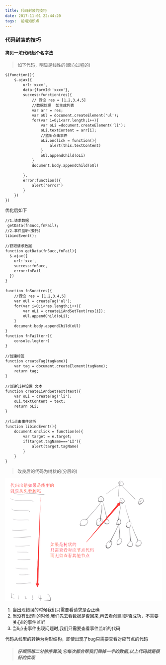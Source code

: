 ```yaml
---
title: 代码封装的技巧
date: 2017-11-01 22:44:20
tags:  前端知识点
---
```


### 代码封装的技巧

#### 拷贝一坨代码起个名字法

> 如下代码，明显是线性的(面向过程的)

```
$(function(){
    $.ajax({
        url:'xxxx',
        data:{farmId:'xxxx'},
        success:function(res){
            // 假设 res = [1,2,3,4,5]
            //数据处理  如生成列表
            var arr = res;
            var oUl = document.createElement('ul');
            for(var i=0;i<arr.length;i++){
                var oLi =document.createElement('li');
                oLi.textContent = arr[i];
                //监听点击事件
                oLi.onclick = function(){
                    alert(this.textContent)
                }
                oUl.appendChild(oLi)
            }
            document.body.appendChild(oUl)

        },
        error:function(){
            alert('error')
        }
    })
})

```

优化后如下

```
//1.请求数据
 getData(fnSucc,fnFail);
//2.事件监听(委托)
libindEvent();

//获取请求数据
function getData(fnSucc,fnFail){
  $.ajax({
    url:'xxx',
    success:fnSucc,
    error:fnFail
  })
}

function fnSucc(res){
    //假设 res = [1,2,3,4,5]
    var oUl = createTag('ul');
    for(var i=0;i<res.length;i++){
        var oLi = createLiAndSetText(res[i]);
        oUl.appendChild(oLi);
    }
    document.body.appendChild(oUl)
}
function fnFail(err){
    console.log(err)
}

//创建标签
function createTag(tagName){
    var tag = document.createElement(tagName);
    return tag;
}

//创建li并设置 文本
function createLiAndSetText(text){
    var oLi = createTag('li');
    oLi.textContent = text;
    return oLi;
}

//li点击事件监听
function libindEvent(){
    document.onclick = function(e){
        var target = e.target;
        if(target.tagName==='LI'){
            alert(target.tagName)
        }
    }
}
```

> 改良后的代码为树状的(分层的)

![](https://raw.githubusercontent.com/slTrust/note/master/img/note017_01.png)

1. 当出现错误的时候我们只需要看请求是否正确
2. 当没有出现li的时候,我们先去看数据是否回来,再去看创建li是否成功，不需要关心li的事件监听
3. 当li点击事件出现问题时,我们只需要查看事件监听的代码

代码从线型的转换为树形结构，即使出现了bug只需要查看对应节点的代码

> ##### 仔细回想二分排序算法,它每次都会帮我们筛掉一半的数据,以上代码就是很好的实现


